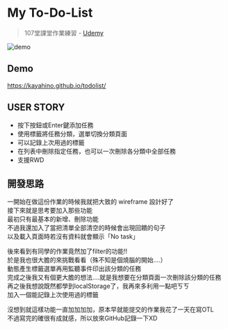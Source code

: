 # My To-Do-List
> 107堂課堂作業練習 - [Udemy](https://www.udemy.com/javascript-learning/learn/lecture/6789158)

![demo](https://raw.githubusercontent.com/kayahino/todolist/master/demo.png)

## Demo
https://kayahino.github.io/todolist/

## USER STORY

- 按下按鈕或Enter鍵添加任務
- 使用標籤將任務分類，選單切換分類頁面
- 可以記錄上次用過的標籤
- 在列表中刪除指定任務，也可以一次刪除各分類中全部任務
- 支援RWD

## 開發思路

一開始在做這份作業的時候我就把大致的 wireframe 設計好了   
接下來就是思考要加入那些功能    
最初只有最基本的新增、刪除功能  
不過我還加入了當把清單全部清空的時候會出現回饋的句子  
以及載入頁面時若沒有資料就會顯示「No task」 
    
後來看到有同學的作業竟然加了filter的功能!!   
於是我也很大膽的來挑戰看看（殊不知是個燒腦的開始....）   
動態產生標籤選單再用監聽事件印出該分類的任務    
完成之後我又有個更大膽的想法....就是我想要在分類頁面一次刪除該分類的任務      
再之後我想說既然都學到localStorage了，我再來多利用一點吧ㄎㄎ    
加入一個能記錄上次使用過的標籤   

沒想到就這樣功能一直加加加加，原本早就能提交的作業我花了一天在寫OTL   
不過寫完的確很有成就感，所以放來GitHub記錄一下XD    

